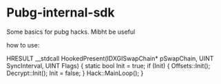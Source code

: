 # Pubg-internal-sdk
Some basics for pubg hacks. Mibht be useful

how to use:

HRESULT __stdcall HookedPresent(IDXGISwapChain* pSwapChain, UINT SyncInterval, UINT Flags)
{
  static bool Init = true;
	if (Init)
	{
		Offsets::Init();
		Decrypt::Init();
    Init = false;
  }
  Hack::MainLoop();
}

